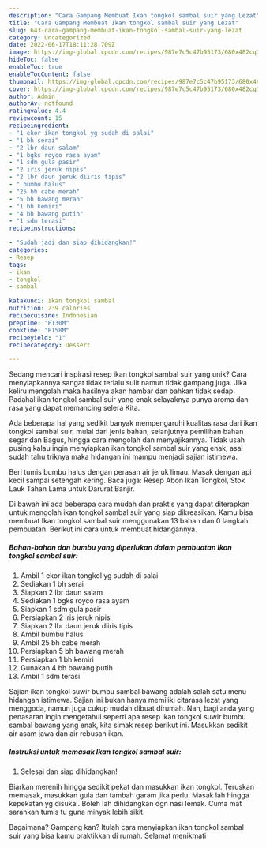 ```yaml
---
description: "Cara Gampang Membuat Ikan tongkol sambal suir yang Lezat"
title: "Cara Gampang Membuat Ikan tongkol sambal suir yang Lezat"
slug: 643-cara-gampang-membuat-ikan-tongkol-sambal-suir-yang-lezat
category: Uncategorized
date: 2022-06-17T18:11:28.709Z
image: https://img-global.cpcdn.com/recipes/987e7c5c47b95173/680x482cq70/ikan-tongkol-sambal-suir-foto-resep-utama.jpg
hideToc: false
enableToc: true
enableTocContent: false
thumbnail: https://img-global.cpcdn.com/recipes/987e7c5c47b95173/680x482cq70/ikan-tongkol-sambal-suir-foto-resep-utama.jpg
cover: https://img-global.cpcdn.com/recipes/987e7c5c47b95173/680x482cq70/ikan-tongkol-sambal-suir-foto-resep-utama.jpg
author: Admin
authorAv: notfound
ratingvalue: 4.4
reviewcount: 15
recipeingredient:
- "1 ekor ikan tongkol yg sudah di salai"
- "1 bh serai"
- "2 lbr daun salam"
- "1 bgks royco rasa ayam"
- "1 sdm gula pasir"
- "2 iris jeruk nipis"
- "2 lbr daun jeruk diiris tipis"
- " bumbu halus"
- "25 bh cabe merah"
- "5 bh bawang merah"
- "1 bh kemiri"
- "4 bh bawang putih"
- "1 sdm terasi"
recipeinstructions:

- "Sudah jadi dan siap dihidangkan!"
categories:
- Resep
tags:
- ikan
- tongkol
- sambal

katakunci: ikan tongkol sambal 
nutrition: 239 calories
recipecuisine: Indonesian
preptime: "PT30M"
cooktime: "PT58M"
recipeyield: "1"
recipecategory: Dessert

---
```





Sedang mencari inspirasi resep ikan tongkol sambal suir yang unik? Cara menyiapkannya sangat tidak terlalu sulit namun tidak gampang juga. Jika keliru mengolah maka hasilnya akan hambar dan bahkan tidak sedap. Padahal ikan tongkol sambal suir yang enak selayaknya punya aroma dan rasa yang dapat memancing selera Kita.





Ada beberapa hal yang sedikit banyak mempengaruhi kualitas rasa dari ikan tongkol sambal suir, mulai dari jenis bahan, selanjutnya pemilihan bahan segar dan Bagus, hingga cara mengolah dan menyajikannya. Tidak usah pusing kalau ingin menyiapkan ikan tongkol sambal suir yang enak,      asal sudah tahu triknya maka hidangan ini mampu menjadi sajian istimewa.














Beri tumis bumbu halus dengan perasan air jeruk limau. Masak dengan api kecil sampai setengah kering. Baca juga: Resep Abon Ikan Tongkol, Stok Lauk Tahan Lama untuk Darurat Banjir.






Di bawah ini ada beberapa cara mudah dan praktis yang dapat diterapkan untuk mengolah ikan tongkol sambal suir yang siap dikreasikan. Kamu bisa membuat Ikan tongkol sambal suir menggunakan 13 bahan dan 0 langkah pembuatan. Berikut ini cara untuk membuat hidangannya.

<!--inarticleads1-->

##### Bahan-bahan dan bumbu yang diperlukan dalam pembuatan Ikan tongkol sambal suir:

1. Ambil 1 ekor ikan tongkol yg sudah di salai
1. Sediakan 1 bh serai
1. Siapkan 2 lbr daun salam
1. Sediakan 1 bgks royco rasa ayam
1. Siapkan 1 sdm gula pasir
1. Persiapkan 2 iris jeruk nipis
1. Siapkan 2 lbr daun jeruk diiris tipis
1. Ambil  bumbu halus
1. Ambil 25 bh cabe merah
1. Persiapkan 5 bh bawang merah
1. Persiapkan 1 bh kemiri
1. Gunakan 4 bh bawang putih
1. Ambil 1 sdm terasi


Sajian ikan tongkol suwir bumbu sambal bawang adalah salah satu menu hidangan istimewa. Sajian ini bukan hanya memiliki citarasa lezat yang menggoda, namun juga cukup mudah dibuat dirumah. Nah, bagi anda yang penasaran ingin mengetahui seperti apa resep ikan tongkol suwir bumbu sambal bawang yang enak, kita simak resep berikut ini. Masukkan sedikit air asam jawa dan air rebusan ikan. 

<!--inarticleads2-->

##### Instruksi untuk memasak Ikan tongkol sambal suir:


1. Selesai dan siap dihidangkan!

Biarkan merenih hingga sedikit pekat dan masukkan ikan tongkol. Teruskan memasak, masukkan gula dan tambah garam jika perlu. Masak lah hingga kepekatan yg disukai. Boleh lah dihidangkan dgn nasi lemak. Cuma mat sarankan tumis tu guna minyak lebih sikit. 

Bagaimana? Gampang kan? Itulah cara menyiapkan ikan tongkol sambal suir yang bisa kamu praktikkan di rumah. Selamat menikmati
